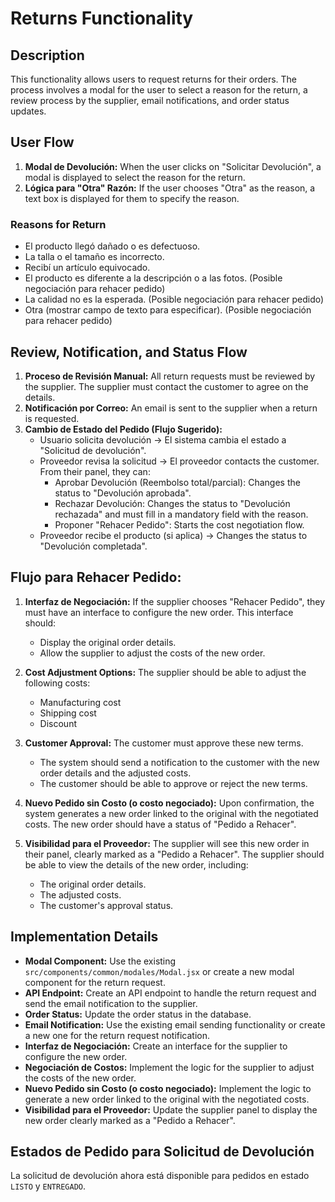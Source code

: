 # Returns Functionality

## Description
This functionality allows users to request returns for their orders. The process involves a modal for the user to select a reason for the return, a review process by the supplier, email notifications, and order status updates.

## User Flow
1.  **Modal de Devolución:** When the user clicks on "Solicitar Devolución", a modal is displayed to select the reason for the return.
2.  **Lógica para "Otra" Razón:** If the user chooses "Otra" as the reason, a text box is displayed for them to specify the reason.

### Reasons for Return
*   El producto llegó dañado o es defectuoso.
*   La talla o el tamaño es incorrecto.
*   Recibí un artículo equivocado.
*   El producto es diferente a la descripción o a las fotos. (Posible negociación para rehacer pedido)
*   La calidad no es la esperada. (Posible negociación para rehacer pedido)
*   Otra (mostrar campo de texto para especificar). (Posible negociación para rehacer pedido)

## Review, Notification, and Status Flow
1.  **Proceso de Revisión Manual:** All return requests must be reviewed by the supplier. The supplier must contact the customer to agree on the details.
2.  **Notificación por Correo:** An email is sent to the supplier when a return is requested.
3.  **Cambio de Estado del Pedido (Flujo Sugerido):**
    *   Usuario solicita devolución -> El sistema cambia el estado a "Solicitud de devolución".
    *   Proveedor revisa la solicitud -> El proveedor contacts the customer. From their panel, they can:
        *   Aprobar Devolución (Reembolso total/parcial): Changes the status to "Devolución aprobada".
        *   Rechazar Devolución: Changes the status to "Devolución rechazada" and must fill in a mandatory field with the reason.
        *   Proponer "Rehacer Pedido": Starts the cost negotiation flow.
    *   Proveedor recibe el producto (si aplica) -> Changes the status to "Devolución completada".

## Flujo para Rehacer Pedido:
1.  **Interfaz de Negociación:** If the supplier chooses "Rehacer Pedido", they must have an interface to configure the new order. This interface should:
    *   Display the original order details.
    *   Allow the supplier to adjust the costs of the new order.

2.  **Cost Adjustment Options:** The supplier should be able to adjust the following costs:
    *   Manufacturing cost
    *   Shipping cost
    *   Discount

3.  **Customer Approval:** The customer must approve these new terms.
    *   The system should send a notification to the customer with the new order details and the adjusted costs.
    *   The customer should be able to approve or reject the new terms.

4.  **Nuevo Pedido sin Costo (o costo negociado):** Upon confirmation, the system generates a new order linked to the original with the negotiated costs. The new order should have a status of "Pedido a Rehacer".

5.  **Visibilidad para el Proveedor:** The supplier will see this new order in their panel, clearly marked as a "Pedido a Rehacer". The supplier should be able to view the details of the new order, including:
    *   The original order details.
    *   The adjusted costs.
    *   The customer's approval status.

## Implementation Details
*   **Modal Component:** Use the existing `src/components/common/modales/Modal.jsx` or create a new modal component for the return request.
*   **API Endpoint:** Create an API endpoint to handle the return request and send the email notification to the supplier.
*   **Order Status:** Update the order status in the database.
*   **Email Notification:** Use the existing email sending functionality or create a new one for the return request notification.
*   **Interfaz de Negociación:** Create an interface for the supplier to configure the new order.
*   **Negociación de Costos:** Implement the logic for the supplier to adjust the costs of the new order.
*   **Nuevo Pedido sin Costo (o costo negociado):** Implement the logic to generate a new order linked to the original with the negotiated costs.
*   **Visibilidad para el Proveedor:** Update the supplier panel to display the new order clearly marked as a "Pedido a Rehacer".

## Estados de Pedido para Solicitud de Devolución
La solicitud de devolución ahora está disponible para pedidos en estado `LISTO` y `ENTREGADO`.
